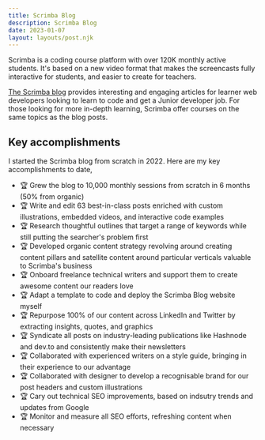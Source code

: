```yaml
---
title: Scrimba Blog
description: Scrimba Blog
date: 2023-01-07
layout: layouts/post.njk
---
```


Scrimba is a coding course platform with over 120K monthly active students. It's based on a new video format that makes the screencasts fully interactive for students, and easier to create for teachers.

[The Scrimba blog](https://scrimba.com/articles) provides interesting and engaging articles for learner web developers looking to learn to code and get a Junior developer job. For those looking for more in-depth learning, Scrimba offer courses on the same topics as the blog posts. 

## Key accomplishments
I started the Scrimba blog from scratch in 2022. Here are my key accomplishments to date,

- 🏆 Grew the blog to 10,000 monthly sessions from scratch in 6 months (50% from organic) 
- 🏆 Write and edit 63 best-in-class posts enriched with custom illustrations, embedded videos, and interactive code examples
- 🏆 Research thoughtful outlines that target a range of keywords while still putting the searcher's problem first
- 🏆 Developed organic content strategy revolving around creating content pillars and satellite content  around particular verticals valuable to Scrimba's business
- 🏆 Onboard freelance technical writers and support them to create awesome content our readers love
- 🏆 Adapt a template to code and deploy the Scrimba Blog website myself
- 🏆 Repurpose 100% of our content across LinkedIn and Twitter by extracting insights, quotes, and graphics
- 🏆 Syndicate all posts on industry-leading publications like Hashnode and dev.to and consistently make their newsletters
- 🏆 Collaborated with experienced writers on a style guide, bringing in their experience to our advantage
- 🏆 Collaborated with designer to develop a recognisable brand for our post headers and custom illustrations
- 🏆 Cary out technical SEO improvements, based on indsutry trends and updates from Google
- 🏆 Monitor and measure all SEO efforts, refreshing content when necessary
